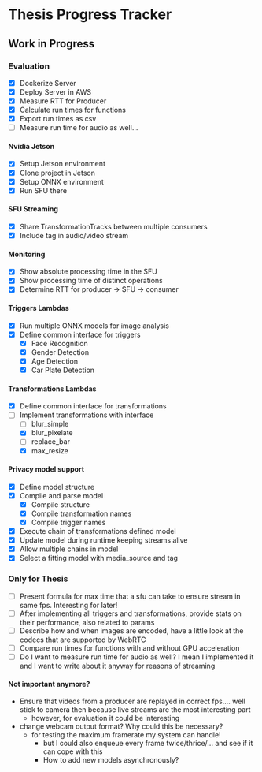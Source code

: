 # Thesis Progress Tracker

## Work in Progress

### Evaluation 

- [x] Dockerize Server
- [x] Deploy Server in AWS
- [x] Measure RTT for Producer
- [x] Calculate run times for functions
- [x] Export run times as csv
- [ ] Measure run time for audio as well...

#### Nvidia Jetson

- [x] Setup Jetson environment
- [x] Clone project in Jetson
- [x] Setup ONNX environment
- [x] Run SFU there

#### SFU Streaming

- [x] Share TransformationTracks between multiple consumers
- [x] Include tag in audio/video stream

#### Monitoring

- [x] Show absolute processing time in the SFU
- [x] Show processing time of distinct operations
- [x] Determine RTT for producer &#8594; SFU &#8594; consumer

#### Triggers Lambdas

- [x] Run multiple ONNX models for image analysis
- [x] Define common interface for triggers
    - [x] Face Recognition
    - [x] Gender Detection
    - [x] Age Detection
    - [x] Car Plate Detection

#### Transformations Lambdas

- [x] Define common interface for transformations
- [ ] Implement transformations with interface
    - [ ] blur_simple
    - [x] blur_pixelate
    - [ ] replace_bar
    - [x] max_resize

#### Privacy model support

- [x] Define model structure
- [x] Compile and parse model
    - [x] Compile structure
    - [x] Compile transformation names
    - [x] Compile trigger names
- [x] Execute chain of transformations defined model
- [x] Update model during runtime keeping streams alive
- [x] Allow multiple chains in model
- [x] Select a fitting model with media_source and tag

### Only for Thesis

- [ ] Present formula for max time that a sfu can take to ensure stream in same fps. Interesting for later!
- [ ] After implementing all triggers and transformations, provide stats on their performance, also related to params
- [ ] Describe how and when images are encoded, have a little look at the codecs that are supported by WebRTC
- [ ] Compare run times for functions with and without GPU acceleration
- [ ] Do I want to measure run time for audio as well? I mean I implemented it and I want to write about it anyway for reasons of streaming

#### Not important anymore?

- Ensure that videos from a producer are replayed in correct fps.... well stick to camera then because live streams are
  the most interesting part
    - however, for evaluation it could be interesting
- change webcam output format? Why could this be necessary?
    - for testing the maximum framerate my system can handle!
        - but I could also enqueue every frame twice/thrice/... and see if it can cope with this
        - How to add new models asynchronously?
